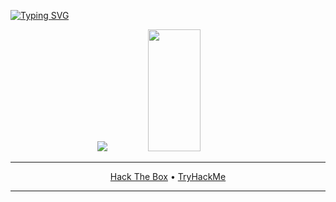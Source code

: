 [![Typing SVG](https://readme-typing-svg.herokuapp.com/?color=00ff00&size=35&center=true&vCenter=true&width=1000&lines=Hello,+World!+I'm+VolkSec+👋;Keep+Learning;Keep+Hacking)](https://git.io/typing-svg)

<div align="center">
<picture>
<source 
  srcset="https://github-readme-stats.vercel.app/api?username=volksec&show_icons=true&theme=merko"
  media="(prefers-color-scheme: dark)"/>
<source
  srcset="https://github-readme-stats.vercel.app/api?username=volksec&show_icons=true"
  media="(prefers-color-scheme: dark), (prefers-color-scheme: dark)"/>
<img src="https://github-readme-stats.vercel.app/api?username=volksec&show_icons=true" />
</picture>
  <img width="41%" height="195px" src="https://github-readme-stats.vercel.app/api/top-langs/?username=volksec&layout=compact&hide_border=true&title_color=00ff00&text_color=c9d1d9&bg_color=0d1117"/>
</div>

---

<p align="center">
  <a href="https://app.hackthebox.com/profile/1184809" target="_blank">Hack The Box</a>
• <a href="https://tryhackme.com/p/volksec" target="_blank">TryHackMe</a>
</p>

---
